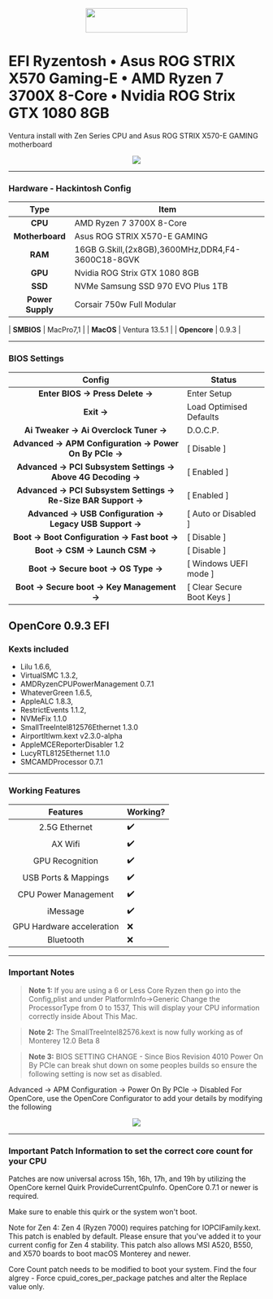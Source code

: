 <p align="center"><img src="https://github.com/acidanthera/OpenCorePkg/blob/master/Docs/Logos/OpenCore_with_text_Small.png" width="200" height="48" /></p> 

# EFI Ryzentosh • Asus ROG STRIX X570 Gaming-E • AMD Ryzen 7 3700X 8-Core • Nvidia ROG Strix GTX 1080 8GB

Ventura install with Zen Series CPU and Asus ROG STRIX X570-E GAMING motherboard

<p align="center"><img src="https://i.imgur.com/dAdnQ3X.png" />

---

### Hardware - Hackintosh Config

|       Type       | Item                                   |
|:----------------:|----------------------------------------|
|     **CPU**      | AMD Ryzen 7 3700X 8-Core                      |
| **Motherboard**  | Asus ROG STRIX X570-E GAMING     |
|     **RAM**      | 16GB G.Skill,(2x8GB),3600MHz,DDR4,F4-3600C18-8GVK   |
|     **GPU**      | Nvidia ROG Strix GTX 1080 8GB  |
|     **SSD**      | NVMe Samsung SSD 970 EVO Plus 1TB   |
| **Power Supply** | Corsair 750w Full Modular  |

|    **SMBIOS**    | MacPro7,1                           |
|    **MacOS**     | Ventura 13.5.1                       |
|   **Opencore**   | 0.9.3                             |

---

### BIOS Settings

|        Config                                                    | Status                     |
|:----------------------------------------------------------------:|----------------------------|
| **Enter BIOS -> Press Delete ->**                                | Enter Setup            |
| **Exit ->**                                                      | Load Optimised Defaults|
| **Ai Tweaker -> Ai Overclock Tuner ->**                          | D.O.C.P.                |
| **Advanced -> APM Configuration -> Power On By PCIe ->**         | [ Disable ]                |
| **Advanced -> PCI Subsystem Settings -> Above 4G Decoding ->**   | [ Enabled ]                |
| **Advanced -> PCI Subsystem Settings -> Re-Size BAR Support ->** | [ Enabled ]                |
| **Advanced -> USB Configuration -> Legacy USB Support ->**       | [ Auto or Disabled ]       |
| **Boot -> Boot Configuration -> Fast boot ->**                   | [ Disable ]                |
| **Boot -> CSM -> Launch CSM ->**                                 | [ Disable ]                |
| **Boot -> Secure boot -> OS Type ->**                            | [ Windows UEFI mode ]      |
| **Boot -> Secure boot -> Key Management ->**                     | [ Clear Secure Boot Keys ] |

## OpenCore 0.9.3 EFI

### Kexts included

* Lilu 1.6.6,
* VirtualSMC 1.3.2,
* AMDRyzenCPUPowerManagement 0.7.1
* WhateverGreen 1.6.5,
* AppleALC 1.8.3,
* RestrictEvents 1.1.2,
* NVMeFix 1.1.0
* SmallTreeIntel812576Ethernet 1.3.0
* AirportItlwm.kext v2.3.0-alpha
* AppleMCEReporterDisabler 1.2
* LucyRTL8125Ethernet 1.1.0
* SMCAMDProcessor 0.7.1

---

### Working Features

|        Features         |   Working?  |
|:-----------------------:|------------ |
|      2.5G Ethernet      |    ✔️     |
|         AX Wifi         |    ✔️     |
|     GPU Recognition     |    ✔️     |
|   USB Ports & Mappings  |    ✔️     |
|   CPU Power Management  |    ✔️     |
|         iMessage        |    ✔️     |
|GPU Hardware acceleration|    ❌     |
|        Bluetooth        |    ❌     |

---

### Important Notes

> **Note 1:** If you are using a 6 or Less Core Ryzen then go into the Config,plist and under PlatformInfo->Generic Change the ProcessorType from 0 to 1537, This will display your CPU information correctly inside About This Mac.

> **Note 2:** The SmallTreeIntel82576.kext is now fully working as of Monterey 12.0 Beta 8

> **Note 3:** BIOS SETTING CHANGE - Since Bios Revision 4010 Power On By PCIe can break shut down on some peoples builds so ensure the following setting is now set as disabled.

Advanced -> APM Configuration -> Power On By PCIe -> Disabled
For OpenCore, use the OpenCore Configurator to add your details by modifying the following

<p align="center"><img src="https://i.imgur.com/sSquwww.png"/>

---

### Important Patch Information to set the correct core count for your CPU

Patches are now universal across 15h, 16h, 17h, and 19h by utilizing the OpenCore kernel Quirk ProvideCurrentCpuInfo. OpenCore 0.7.1 or newer is required.

Make sure to enable this quirk or the system won't boot.

Note for Zen 4: Zen 4 (Ryzen 7000) requires patching for IOPCIFamily.kext.
This patch is enabled by default. Please ensure that you've added it to your current config for Zen 4 stability. This patch also allows MSI A520, B550, and X570 boards to boot macOS Monterey and newer.

Core Count patch needs to be modified to boot your system. Find the four algrey - Force cpuid_cores_per_package patches and alter the Replace value only.
